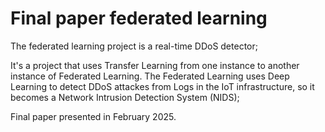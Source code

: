 # Final paper federated learning
The federated learning project is a real-time DDoS detector;

It's a project that uses Transfer Learning from one instance to another instance of Federated Learning. The Federated Learning uses Deep Learning to detect DDoS attackes from Logs in the IoT infrastructure, so it becomes a Network Intrusion Detection System (NIDS);

Final paper presented in February 2025.
